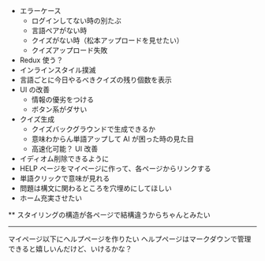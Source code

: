 - エラーケース
  - ログインしてない時の別たぶ
  - 言語ペアがない時
  - クイズがない時（松本アップロードを見せたい）
  - クイズアップロード失敗
- Redux 使う？
- インラインスタイル撲滅
- 言語ごとに今日やるべきクイズの残り個数を表示
- UI の改善
  - 情報の優劣をつける
  - ボタン系がダサい
- クイズ生成
  - クイズバックグラウンドで生成できるか
  - 意味わからん単語アップして AI が困った時の見た目
  - 高速化可能？
    UI 改善
- イディオム削除できるように
- HELP ページをマイページに作って、各ページからリンクする
- 単語クリックで意味が見れる
- 問題は構文に関わるところを穴埋めにしてほしい
- ホーム充実させたい

\*\* スタイリングの構造が各ページで結構違うからちゃんとみたい

---

マイページ以下にヘルプページを作りたい
ヘルプページはマークダウンで管理できると嬉しいんだけど、いけるかな？
